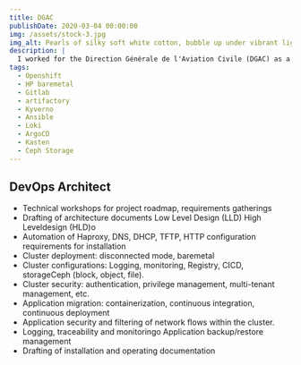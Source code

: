 ```yaml
---
title: DGAC
publishDate: 2020-03-04 00:00:00
img: /assets/stock-3.jpg
img_alt: Pearls of silky soft white cotton, bubble up under vibrant lighting
description: |
  I worked for the Direction Générale de l'Aviation Civile (DGAC) as a DevOps Architect, proposing and building a technical architecture to migrate applications running on virtual machines to containerized platforms.
tags:
  - Openshift
  - HP baremetal
  - Gitlab
  - artifactory
  - Kyverno
  - Ansible
  - Loki
  - ArgoCD
  - Kasten
  - Ceph Storage
---
```

## DevOps Architect

- Technical workshops for project roadmap, requirements gatherings
- Drafting of architecture documents Low Level Design (LLD) High Leveldesign (HLD)o
- Automation of Haproxy, DNS, DHCP, TFTP, HTTP configuration requirements for installation
- Cluster deployment: disconnected mode, baremetal
- Cluster configurations: Logging, monitoring, Registry, CICD, storageCeph (block, object, file).
- Cluster security: authentication, privilege management, multi-tenant management, etc.
- Application migration: containerization, continuous integration, continuous deployment
- Application security and filtering of network flows within the cluster.
- Logging, traceability and monitoringo Application backup/restore management
- Drafting of installation and operating documentation
